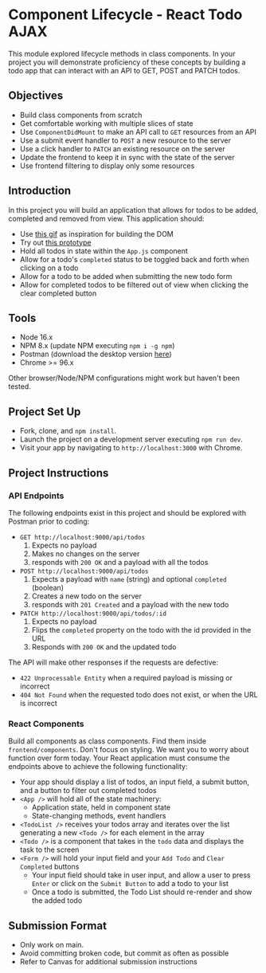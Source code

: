 # Component Lifecycle - React Todo AJAX

This module explored lifecycle methods in class components. In your project you will demonstrate proficiency of these concepts by building a todo app that can interact with an API to GET, POST and PATCH todos.

## Objectives

- Build class components from scratch
- Get comfortable working with multiple slices of state
- Use `ComponentDidMount` to make an API call to `GET` resources from an API
- Use a submit event handler to `POST` a new resource to the server
- Use a click handler to `PATCH` an existing resource on the server
- Update the frontend to keep it in sync with the state of the server
- Use frontend filtering to display only some resources

## Introduction

In this project you will build an application that allows for todos to be added, completed and removed from view. This application should:

- Use [this gif](./todo.gif) as inspiration for building the DOM
- Try out [this prototype](https://advanced-react-todos-ajax.herokuapp.com/)
- Hold all todos in state within the `App.js` component
- Allow for a todo's `completed` status to be toggled back and forth when clicking on a todo
- Allow for a todo to be added when submitting the new todo form
- Allow for completed todos to be filtered out of view when clicking the clear completed button

## Tools

- Node 16.x
- NPM 8.x (update NPM executing `npm i -g npm`)
- Postman (download the desktop version [here](https://www.postman.com/downloads/))
- Chrome >= 96.x

Other browser/Node/NPM configurations might work but haven't been tested.

## Project Set Up

- Fork, clone, and `npm install`.
- Launch the project on a development server executing `npm run dev`.
- Visit your app by navigating to `http://localhost:3000` with Chrome.

## Project Instructions

### API Endpoints

The following endpoints exist in this project and should be explored with Postman prior to coding:

- `GET http://localhost:9000/api/todos`
  1. Expects no payload
  2. Makes no changes on the server
  3. responds with `200 OK` and a payload with all the todos
- `POST http://localhost:9000/api/todos`
  1. Expects a payload with `name` (string) and optional `completed` (boolean)
  2. Creates a new todo on the server
  3. responds with `201 Created` and a payload with the new todo
- `PATCH http://localhost:9000/api/todos/:id`
  1. Expects no payload
  2. Flips the `completed` property on the todo with the id provided in the URL
  3. Responds with `200 OK` and the updated todo

The API will make other responses if the requests are defective:

- `422 Unprocessable Entity` when a required payload is missing or incorrect
- `404 Not Found` when the requested todo does not exist, or when the URL is incorrect

### React Components

Build all components as class components. Find them inside `frontend/components`. Don't focus on styling. We want you to worry about function over form today. Your React application must consume the endpoints above to achieve the following functionality:

- Your app should display a list of todos, an input field, a submit button, and a button to filter out completed todos
- `<App />` will hold all of the state machinery:
  - Application state, held in component state
  - State-changing methods, event handlers
- `<TodoList />` receives your todos array and iterates over the list generating a new `<Todo />` for each element in the array
- `<Todo />` is a component that takes in the `todo` data and displays the task to the screen
- `<Form />` will hold your input field and your `Add Todo` and `Clear Completed` buttons
  - Your input field should take in user input, and allow a user to press `Enter` or click on the `Submit Button` to add a todo to your list
  - Once a todo is submitted, the Todo List should re-render and show the added todo

## Submission Format

- Only work on main.
- Avoid committing broken code, but commit as often as possible
- Refer to Canvas for additional submission instructions
